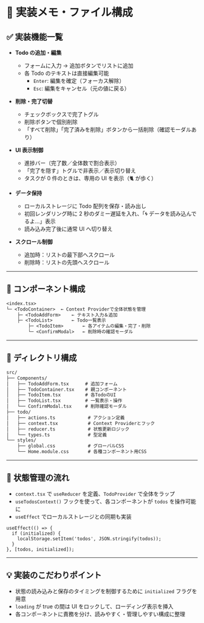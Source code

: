 # 🔧 実装メモ・ファイル構成

## ✅ 実装機能一覧

- **Todo の追加・編集**

  - フォームに入力 → 追加ボタンでリストに追加
  - 各 Todo のテキストは直接編集可能
    - `Enter`: 編集を確定（フォーカス解除）
    - `Esc`: 編集をキャンセル（元の値に戻る）

- **削除・完了切替**

  - チェックボックスで完了トグル
  - 削除ボタンで個別削除
  - 「すべて削除」「完了済みを削除」ボタンから一括削除（確認モーダルあり）

- **UI 表示制御**

  - 進捗バー（完了数／全体数で割合表示）
  - 「完了を隠す」トグルで非表示／表示切り替え
  - タスクが 0 件のときは、専用の UI を表示（🐈 が歩く）

- **データ保持**

  - ローカルストレージに Todo 配列を保存・読み出し
  - 初回レンダリング時に 2 秒のダミー遅延を入れ、「🌀 データを読み込んでるよ…」表示
  - 読み込み完了後に通常 UI へ切り替え

- **スクロール制御**
  - 追加時：リストの最下部へスクロール
  - 削除時：リストの先頭へスクロール

---

## 🧾 コンポーネント構成

```txt
<index.tsx>
└─ <TodoContainer>  ← Context Providerで全体状態を管理
    ├─ <TodoAddForm>    ← テキスト入力＆追加
    ├─ <TodoList>       ← Todo一覧表示
        ├─ <TodoItem>       ← 各アイテムの編集・完了・削除
        └─ <ConfirmModal>   ← 削除時の確認モーダル
```

---

## 📁 ディレクトリ構成

```txt
src/
├── Components/
│   ├── TodoAddForm.tsx      # 追加フォーム
│   ├── TodoContainer.tsx    # 親コンポーネント
│   ├── TodoItem.tsx         # 各TodoのUI
│   ├── TodoList.tsx         # 一覧表示・操作
│   └── ConfirmModal.tsx     # 削除確認モーダル
├── todo/
│   ├── actions.ts            # アクション定義
│   ├── context.tsx           # Context Providerとフック
│   ├── reducer.ts            # 状態更新ロジック
│   └── types.ts              # 型定義
└── styles/
    ├── global.css            # グローバルCSS
    └── Home.module.css       # 各種コンポーネント用CSS
```

---

## 🧠 状態管理の流れ

- `context.tsx` で `useReducer` を定義、`TodoProvider` で全体をラップ
- `useTodosContext()` フックを使って、各コンポーネントが `todos` を操作可能に
- `useEffect` でローカルストレージとの同期も実装

```tsx
useEffect(() => {
  if (initialized) {
    localStorage.setItem('todos', JSON.stringify(todos));
  }
}, [todos, initialized]);
```

---

## 💡 実装のこだわりポイント

- 状態の読み込みと保存のタイミングを制御するために `initialized` フラグを用意
- `loading` が true の間は UI をロックして、ローディング表示を挿入
- 各コンポーネントに責務を分け、読みやすく・管理しやすい構成に整理
